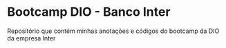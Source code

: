 # Bootcamp DIO - Banco Inter
Repositório que contém minhas anotações e códigos do bootcamp da DIO da empresa Inter


